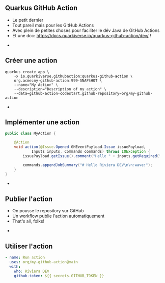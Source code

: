 ## Quarkus GitHub Action

* Le petit dernier
* Tout pareil mais pour les GitHub Actions
* Avec plein de petites choses pour faciliter le dév Java de GitHub Actions
* Et une doc: https://docs.quarkiverse.io/quarkus-github-action/dev/ !

-

## Créer une action

```
quarkus create app \
    -x io.quarkiverse.githubaction:quarkus-github-action \
    org.acme:my-github-action:999-SNAPSHOT \
    --name="My Action" \
    --description="Description of my action" \
    --data=github-action-codestart.github-repository=org/my-github-action
```

-

## Implémenter une action

```java
public class MyAction {

    @Action
    void action(@Issue.Opened GHEventPayload.Issue issuePayload,
            Inputs inputs, Commands commands) throws IOException {
        issuePayload.getIssue().comment("Hello " + inputs.getRequired("who"));

        commands.appendJobSummary("# Hello Riviera DEV\n\n:wave:");
    }
}
```

-

## Publier l'action

* On pousse le repository sur GitHub
* Un workflow publie l'action automatiquement
* That's all, folks!

-

## Utiliser l'action

```yaml
- name: Run action
  uses: org/my-github-action@main
  with:
    who: Riviera DEV
    github-token: ${{ secrets.GITHUB_TOKEN }}
```
